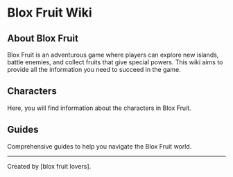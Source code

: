 # Blox Fruit Wiki

## About Blox Fruit
Blox Fruit is an adventurous game where players can explore new islands, battle enemies, and collect fruits that give special powers. This wiki aims to provide all the information you need to succeed in the game.

## Characters
Here, you will find information about the characters in Blox Fruit.

## Guides
Comprehensive guides to help you navigate the Blox Fruit world.

---

Created by [blox fruit lovers].
